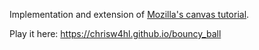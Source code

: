 Implementation and extension of [Mozilla's canvas tutorial](https://developer.mozilla.org/en-US/docs/Learn/JavaScript/Objects/Adding_bouncing_balls_features). 

Play it here: https://chrisw4hl.github.io/bouncy_ball

